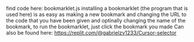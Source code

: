 find code here: <a herf="/bookmarklet.js">bookmarklet.js</a>
installing a bookmarklet (the program that is used here) is as easy as making a new bookmark and changing the URL to the code that you have been given and optinally changing the name of the bookmark, to run the bookmarklet, just click the bookmark you made
Can also be found here: https://replit.com/@gabrielzv1233/Cursor-selector
